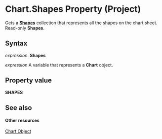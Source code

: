 
# Chart.Shapes Property (Project)
Gets a  **[Shapes](http://msdn.microsoft.com/library/ff8b735a-d0a3-debf-97f1-649dd40eadaf%28Office.15%29.aspx)** collection that represents all the shapes on the chart sheet. Read-only **Shapes**.

## Syntax

 _expression_. **Shapes**

 _expression_ A variable that represents a **Chart** object.


## Property value

 **SHAPES**


## See also


#### Other resources


[Chart Object](810d4ec1-69d2-c432-b9da-57042b783b85.md)